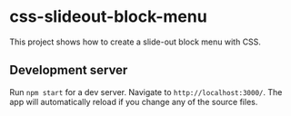 # css-slideout-block-menu

This project shows how to create a slide-out block menu with CSS.

## Development server

Run `npm start` for a dev server. Navigate to `http://localhost:3000/`. The app will automatically reload if you change any of the source files.
